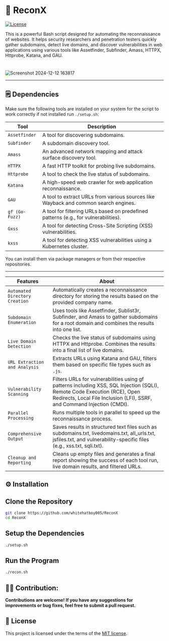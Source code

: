 # 🔎 ReconX
[![License](https://img.shields.io/github/license/whitehatboy005/Virtual-Assistant-Jarvis)](LICENSE.md)

This is a powerful Bash script designed for automating the reconnaissance of websites. It helps security researchers and penetration testers quickly gather subdomains, detect live domains, and discover vulnerabilities in web applications using various tools like Assetfinder, Subfinder, Amass, HTTPX, Httprobe, Katana, and GAU.
#
![Screenshot 2024-12-12 163817](https://github.com/user-attachments/assets/128f69ea-348d-4ab9-83b8-ffbcdd9ce3c6)

---
## 🗒️ Dependencies

Make sure the following tools are installed on your system for the script to work correctly if not installed run `./setup.sh`:

| Tool         | Description                                                                 |
|--------------|-----------------------------------------------------------------------------|
| `Assetfinder`| A tool for discovering subdomains.                                          |
| `Subfinder`  | A subdomain discovery tool.                                                 |
| `Amass`      | An advanced network mapping and attack surface discovery tool.              |
| `HTTPX`      | A fast HTTP toolkit for probing live subdomains.                            |
| `Httprobe`   | A tool to check the live status of subdomains.                              |
| `Katana`     | A high-speed web crawler for web application reconnaissance.                |
| `GAU`        | A tool to extract URLs from various sources like Wayback and common search engines. |
| `gf (Go-Fuzz)`| A tool for filtering URLs based on predefined patterns (e.g., for vulnerabilities). |
| `Gxss`       | A tool for detecting Cross-Site Scripting (XSS) vulnerabilities.            |
| `kxss`       | A tool for detecting XSS vulnerabilities using a Kubernetes cluster.        |

You can install them via package managers or from their respective repositories.

---

| Features                          | About                                                                       |
|-----------------------------------|-----------------------------------------------------------------------------|
| `Automated Directory Creation`    | Automatically creates a reconnaissance directory for storing the results based on the provided company name. |
| `Subdomain Enumeration`           | Uses tools like Assetfinder, Sublist3r, Subfinder, and Amass to gather subdomains for a root domain and combines the results into one list. |
| `Live Domain Detection`           | Checks the live status of subdomains using HTTPX and Httprobe. Combines the results into a final list of live domains. |
| `URL Extraction and Analysis`     | Extracts URLs using Katana and GAU, filters them based on specific file types such as `.js`. |
| `Vulnerability Scanning`          | Filters URLs for vulnerabilities using gf patterns including XSS, SQL Injection (SQLI), Remote Code Execution (RCE), Open Redirects, Local File Inclusion (LFI), SSRF, and Command Injection (CMDI). |
| `Parallel Processing`             | Runs multiple tools in parallel to speed up the reconnaissance process. |
| `Comprehensive Output`            | Saves results in structured text files such as subdomains.txt, livedomains.txt, all_urls.txt, jsfiles.txt, and vulnerability-specific files (e.g., xss.txt, sqli.txt). |
| `Cleanup and Reporting`           | Cleans up empty files and generates a final report showing the success of each tool run, live domain results, and filtered URLs. |


## ⚙️ Installation

## Clone the Repository
```bash
git clone https://github.com/whitehatboy005/ReconX
cd ReconX
```
## Setup the Dependencies
```bash
./setup.sh
```
## Run the Program
```bash
./recon.sh
```

## 👨‍💻 Contribution:
**Contributions are welcome! If you have any suggestions for improvements or bug fixes, feel free to submit a pull request.**

## 📝 License
This project is licensed under the terms of the [MIT license](LICENSE.md).
